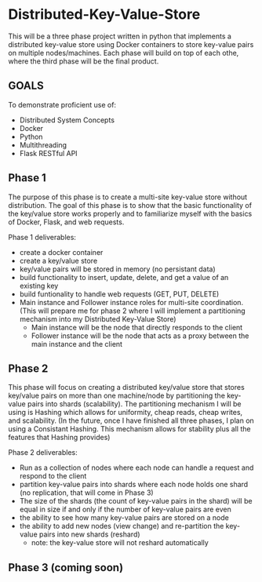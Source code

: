 # Distributed-Key-Value-Store

This will be a three phase project written in python that implements a distributed key-value store using Docker containers to store key-value pairs on multiple nodes/machines. Each phase will build on top of each othe, where the third phase will be the final product. 

## GOALS

To demonstrate proficient use of:
 - Distributed System Concepts
 - Docker
 - Python
 - Multithreading
 - Flask RESTful API
 
 ## Phase 1
 
 The purpose of this phase is to create a multi-site key-value store without distribution. The goal of this phase is to show that the basic functionality of
 the key/value store works properly and to familiarize myself with the basics of Docker, Flask, and web requests.
 
 Phase 1 deliverables:
 
 - create a docker container
 - create a key/value store
 - key/value pairs will be stored in memory (no persistant data)
 - build functionality to insert, update, delete, and get a value of an existing key
 - build funtionality to handle web requests (GET, PUT, DELETE)
 - Main instance and Follower instance roles for multi-site coordination. (This will prepare me for phase 2 where I will implement a partitioning mechanism into my Distributed Key-Value Store)
     - Main instance will be the node that directly responds to the client
     - Follower instance will be the node that acts as a proxy between the main instance        and the client
 
 ## Phase 2
 
This phase will focus on creating a distributed key/value store that stores key/value pairs on more than one machine/node by partitioning the key-value pairs into shards (scalability). The partitioning mechanism I will be using is Hashing which allows for uniformity, cheap reads, cheap writes, and scalability. (In the future, once I have finished all three phases, I plan on using a Consistant Hashing. This mechanism allows for stability plus all the features that Hashing provides)
 
 Phase 2 deliverables:
 
 - Run as a collection of nodes where each node can handle a request and respond to the client
 - partition key-value pairs into shards where each node holds one shard (no replication, that will come in Phase 3)
 - The size of the shards (the count of key-value pairs in the shard) will be equal in size if and only if the number of key-value pairs are even
 - the ability to see how many key-value pairs are stored on a node
 - the ability to add new nodes (view change) and re-partition the key-value pairs into new shards (reshard) 
    - note: the key-value store will not reshard automatically
 
 ## Phase 3 (coming soon)
